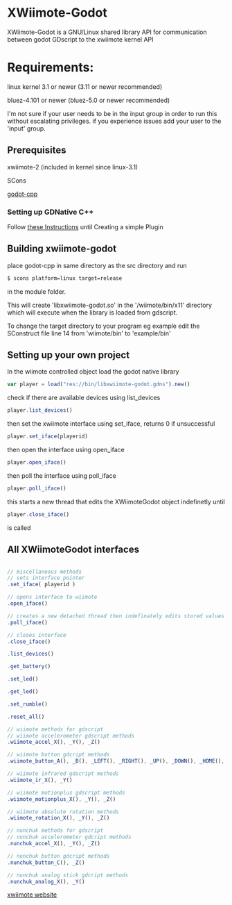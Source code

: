 # XWiimote-Godot

XWiimote-Godot is a GNU/Linux shared library API for communication between godot GDscript to the xwiimote kernel API


# Requirements:
linux kernel 3.1 or newer (3.11 or newer recommended)

bluez-4.101 or newer (bluez-5.0 or newer recommended)

I'm not sure if your user needs to be in the input group in order to run this without escalating privileges.
if you experience issues add your user to the 'input' group.


## Prerequisites
xwiimote-2 (included in kernel since linux-3.1)

SCons

[godot-cpp](https://github.com/godotengine/godot-cpp)

### Setting up GDNative C++

Follow [these Instructions](https://docs.godotengine.org/en/stable/tutorials/plugins/gdnative/gdnative-cpp-example.html)
until Creating a simple Plugin

## Building xwiimote-godot
place godot-cpp in same directory as the src directory and run
```bash
$ scons platform=linux target=release
```

 in the module folder.
 
This will create 'libxwiimote-godot.so' in the '/wiimote/bin/x11' directory which will execute when the library is loaded from gdscript.

To change the target directory to your program eg example edit the SConstruct file line 14 from 'wiimote/bin' to 'example/bin'

## Setting up your own project
In the wiimote controlled object load the godot native library

```js
var player = load("res://bin/libxwiimote-godot.gdns").new()
```
check if there are available devices using list_devices
```js
player.list_devices()
```

then set the xwiimote interface using set_iface, returns 0 if unsuccessful
```js
player.set_iface(playerid)
```
then open the interface using open_iface

```js
player.open_iface()
```

then poll the interface using poll_iface
```js
player.poll_iface()
```

this starts a new thread that edits the XWiimoteGodot object indefinetly until
```js
player.close_iface()
```
is called





## All XWiimoteGodot interfaces
```js

// miscellaneous methods
// sets interface pointer
.set_iface( playerid )

// opens interface to wiimote
.open_iface()

// creates a new detached thread then indefinately edits stored values
.poll_iface()

// closes interface
.close_iface()

.list_devices()

.get_battery()

.set_led()

.get_led()

.set_rumble()

.reset_all()

// wiimote methods for gdscript
// wiimote accelerometer gdscript methods
.wiimote_accel_X(), _Y(), _Z()

// wiimote button gdcript methods
.wiimote_button_A(), _B(), _LEFT(), _RIGHT(), _UP(), _DOWN(), _HOME(), _PLUS(), _MINUS(), _ONE(), _TWO() 

// wiimote infrared gdscript methods
.wiimote_ir_X(), _Y()

// wiimote motionplus gdscript methods
.wiimote_motionplus_X(), _Y(), _Z()

// wiimote absolute rotation methods
.wiimote_rotation_X(), _Y(), _Z()

// nunchuk methods for gdscript
// nunchuk accelerometer gdcript methods
.nunchuk_accel_X(), _Y(), _Z()

// nunchuk button gdcript methods
.nunchuk_button_C(), _Z()

// nunchuk analog stick gdcript methods
.nunchuk_analog_X(), _Y()

```

[xwiimote website](https://dvdhrm.github.io/xwiimote)
